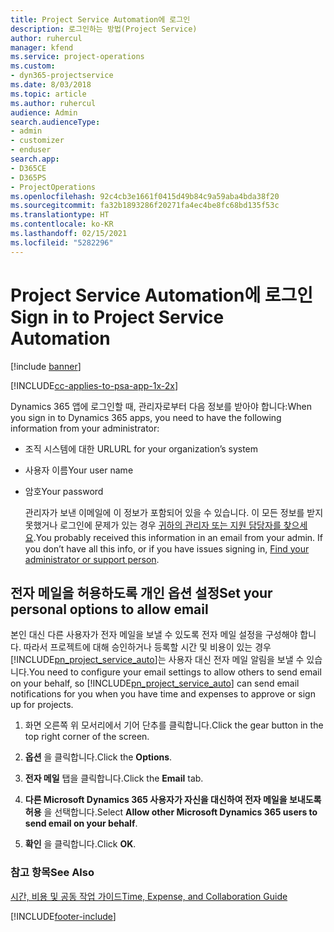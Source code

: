 ```yaml
---
title: Project Service Automation에 로그인
description: 로그인하는 방법(Project Service)
author: ruhercul
manager: kfend
ms.service: project-operations
ms.custom:
- dyn365-projectservice
ms.date: 8/03/2018
ms.topic: article
ms.author: ruhercul
audience: Admin
search.audienceType:
- admin
- customizer
- enduser
search.app:
- D365CE
- D365PS
- ProjectOperations
ms.openlocfilehash: 92c4cb3e1661f0415d49b84c9a59aba4bda38f20
ms.sourcegitcommit: fa32b1893286f20271fa4ec4be8fc68bd135f53c
ms.translationtype: HT
ms.contentlocale: ko-KR
ms.lasthandoff: 02/15/2021
ms.locfileid: "5282296"
---
```

# <a name="sign-in-to-project-service-automation"></a><span data-ttu-id="7246a-103">Project Service Automation에 로그인</span><span class="sxs-lookup"><span data-stu-id="7246a-103">Sign in to Project Service Automation</span></span>

[!include [banner](../includes/psa-now-project-operations.md)]

[!INCLUDE[cc-applies-to-psa-app-1x-2x](../includes/cc-applies-to-psa-app-1x-2x.md)]

<span data-ttu-id="7246a-104">Dynamics 365 앱에 로그인할 때, 관리자로부터 다음 정보를 받아야 합니다:</span><span class="sxs-lookup"><span data-stu-id="7246a-104">When you sign in to Dynamics 365 apps, you need to have the following information from your administrator:</span></span>  
  
- <span data-ttu-id="7246a-105">조직 시스템에 대한 URL</span><span class="sxs-lookup"><span data-stu-id="7246a-105">URL for your organization’s system</span></span>  
  
- <span data-ttu-id="7246a-106">사용자 이름</span><span class="sxs-lookup"><span data-stu-id="7246a-106">Your user name</span></span>  
  
- <span data-ttu-id="7246a-107">암호</span><span class="sxs-lookup"><span data-stu-id="7246a-107">Your password</span></span>  
  
  <span data-ttu-id="7246a-108">관리자가 보낸 이메일에 이 정보가 포함되어 있을 수 있습니다. 이 모든 정보를 받지 못했거나 로그인에 문제가 있는 경우 [귀하의 관리자 또는 지원 담당자를 찾으세요](https://docs.microsoft.com/dynamics365/customerengagement/on-premises/basics/find-administrator-support).</span><span class="sxs-lookup"><span data-stu-id="7246a-108">You probably received this information in an email from your admin. If you don’t have all this info, or if you have issues signing in, [Find your administrator or support person](https://docs.microsoft.com/dynamics365/customerengagement/on-premises/basics/find-administrator-support).</span></span>  
  
## <a name="set-your-personal-options-to-allow-email"></a><span data-ttu-id="7246a-109">전자 메일을 허용하도록 개인 옵션 설정</span><span class="sxs-lookup"><span data-stu-id="7246a-109">Set your personal options to allow email</span></span>  
 <span data-ttu-id="7246a-110">본인 대신 다른 사용자가 전자 메일을 보낼 수 있도록 전자 메일 설정을 구성해야 합니다. 따라서 프로젝트에 대해 승인하거나 등록할 시간 및 비용이 있는 경우 [!INCLUDE[pn_project_service_auto](../includes/pn-project-service-auto.md)]는 사용자 대신 전자 메일 알림을 보낼 수 있습니다.</span><span class="sxs-lookup"><span data-stu-id="7246a-110">You need to configure your email settings to allow others to send email on your behalf, so [!INCLUDE[pn_project_service_auto](../includes/pn-project-service-auto.md)] can send email notifications for you when you have time and expenses to approve or sign up for projects.</span></span>  
  
1.  <span data-ttu-id="7246a-111">화면 오른쪽 위 모서리에서 기어 단추를 클릭합니다.</span><span class="sxs-lookup"><span data-stu-id="7246a-111">Click the gear button in the top right corner of the screen.</span></span>  
  
2.  <span data-ttu-id="7246a-112">**옵션** 을 클릭합니다.</span><span class="sxs-lookup"><span data-stu-id="7246a-112">Click the **Options**.</span></span>  
  
3.  <span data-ttu-id="7246a-113">**전자 메일** 탭을 클릭합니다.</span><span class="sxs-lookup"><span data-stu-id="7246a-113">Click the **Email** tab.</span></span>  
  
4.  <span data-ttu-id="7246a-114">**다른 Microsoft Dynamics 365 사용자가 자신을 대신하여 전자 메일을 보내도록 허용** 을 선택합니다.</span><span class="sxs-lookup"><span data-stu-id="7246a-114">Select **Allow other Microsoft Dynamics 365 users to send email on your behalf**.</span></span>  
  
5.  <span data-ttu-id="7246a-115">**확인** 을 클릭합니다.</span><span class="sxs-lookup"><span data-stu-id="7246a-115">Click **OK**.</span></span>  
  
### <a name="see-also"></a><span data-ttu-id="7246a-116">참고 항목</span><span class="sxs-lookup"><span data-stu-id="7246a-116">See Also</span></span>  
 [<span data-ttu-id="7246a-117">시간, 비용 및 공동 작업 가이드</span><span class="sxs-lookup"><span data-stu-id="7246a-117">Time, Expense, and Collaboration Guide</span></span>](../psa/time-expense-collaboration-guide.md)


[!INCLUDE[footer-include](../includes/footer-banner.md)]